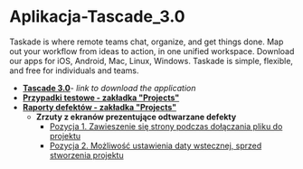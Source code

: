 # Aplikacja-Tascade_3.0
Taskade is where remote teams chat, organize, and get things done. Map out your workflow from ideas to action, in one unified workspace.
Download our apps for iOS, Android, Mac, Linux, Windows.
Taskade is simple, flexible, and free for individuals and teams.

* **[Tascade 3.0](https://www.producthunt.com/posts/taskade-3-0?utm_source=badge-featured&utm_medium=badge&utm_souce=badge-taskade-3-0)**- _link to download the application_
* **[Przypadki testowe - zakładka "Projects"](https://drive.google.com/file/d/10XSts0-FUxY-lFs0mZyBDHJFyJi88Cby/view?usp=sharing)**
* **[Raporty defektów - zakładka "Projects"](https://drive.google.com/file/d/1xdq4LbNbEVlwAlFGz0xRHNXtjiILA-dU/view?usp=sharing)**
    * **Zrzuty z ekranów prezentujące odtwarzane defekty**
        * [Pozycja 1. Zawieszenie się strony podczas dołączania pliku do projektu]()
        * [Pozycja 2. Możliwość ustawienia daty wstecznej, sprzed stworzenia projektu](https://drive.google.com/file/d/15hFZ8KA8J7xAjZYAkIvVFX8kh618EC8D/view?usp=sharing)
